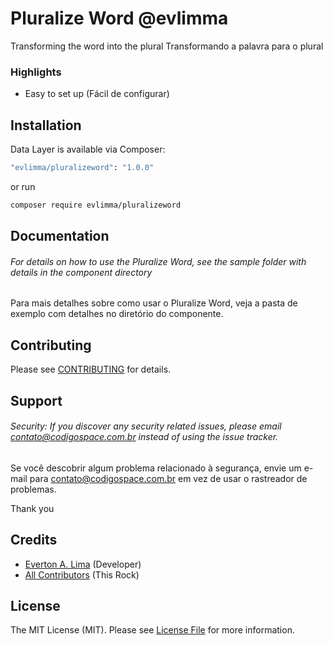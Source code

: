 # Pluralize Word @evlimma

Transforming the word into the plural
Transformando a palavra para o plural


### Highlights

- Easy to set up (Fácil de configurar)


## Installation

Data Layer is available via Composer:

```bash
"evlimma/pluralizeword": "1.0.0"
```

or run

```bash
composer require evlimma/pluralizeword
```


## Documentation

###### For details on how to use the Pluralize Word, see the sample folder with details in the component directory

Para mais detalhes sobre como usar o Pluralize Word, veja a pasta de exemplo com detalhes no diretório do componente.

## Contributing

Please see [CONTRIBUTING](https://github.com/evlimma/pluralizeword/blob/master/CONTRIBUTING.md) for details.

## Support

###### Security: If you discover any security related issues, please email contato@codigospace.com.br instead of using the issue tracker.

Se você descobrir algum problema relacionado à segurança, envie um e-mail para contato@codigospace.com.br em vez de usar o rastreador de problemas.

Thank you


## Credits

- [Everton A. Lima](https://github.com/evlimma) (Developer)
- [All Contributors](https://github.com/evlimma/pluralizeword/graphs/contributors) (This Rock)

## License

The MIT License (MIT). Please see [License File](https://github.com/evlimma/pluralizeword/blob/master/LICENSE) for more
information.
